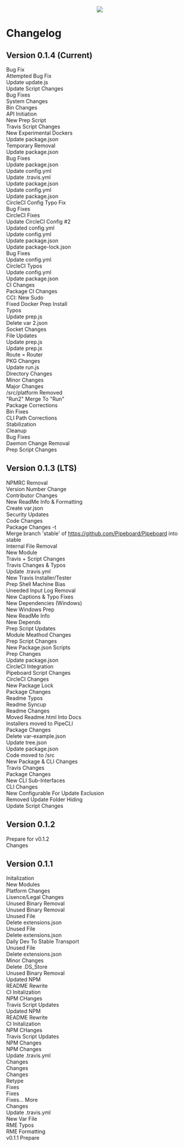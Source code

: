 <br>
<p align="center">
  <img src="https://i.imgur.com/IdPmu5n.png">
</p>

# Changelog

## Version 0.1.4 (Current)
Bug Fix<br>
Attempted Bug Fix<br>
Update update.js<br>
Update Script Changes<br>
Bug Fixes<br>
System Changes<br>
Bin Changes<br>
API Initiation<br>
New Prep Script<br>
Travis Script Changes<br>
New Experimental Dockers<br>
Update package.json<br>
Temporary Removal<br>
Update package.json<br>
Bug Fixes<br>
Update package.json<br>
Update config.yml<br>
Update .travis.yml<br>
Update package.json<br>
Update config.yml<br>
Update package.json<br>
CircleCI Config Typo Fix<br>
Bug Fixes<br>
CircleCI Fixes<br>
Update CircleCI Config #2<br>
Updated config.yml<br>
Update config.yml<br>
Update package.json<br>
Update package-lock.json<br>
Bug Fixes<br>
Update config.yml<br>
CircleCI Typos<br>
Update config.yml<br>
Update package.json<br>
CI Changes<br>
Package CI Changes<br>
CCI: New Sudo<br>
Fixed Docker Prep Install<br>
Typos<br>
Update prep.js<br>
Delete var 2.json<br>
Socket Changes<br>
File Updates<br>
Update prep.js<br>
Update prep.js<br>
Route = Router<br>
PKG Changes<br>
Update run.js<br>
Directory Changes<br>
Minor Changes<br>
Major Changes<br>
/src/platform Removed<br>
"Run2" Merge To "Run"<br>
Package Corrections<br>
Bin Fixes<br>
CLI Path Corrections<br>
Stabilization<br>
Cleanup<br>
Bug Fixes<br>
Daemon Change Removal<br>
Prep Script Changes<br>

## Version 0.1.3 (LTS)
NPMRC Removal<br>
Version Number Change<br>
Contributor Changes<br>
New ReadMe Info & Formatting<br>
Create var.json<br>
Security Updates<br>
Code Changes<br>
Package Changes -t<br>
Merge branch 'stable' of https://github.com/Pipeboard/Pipeboard into stable<br>
Internal File Removal<br>
New Module<br>
Travis + Script Changes<br>
Travis Changes & Typos<br>
Update .travis.yml<br>
New Travis Installer/Tester<br>
Prep Shell Machine Bias<br>
Uneeded Input Log Removal<br>
New Captions & Typo Fixes<br>
New Dependencies (Windows)<br>
New Windows Prep<br>
New ReadMe Info<br>
New Depends<br>
Prep Script Updates<br>
Module Meathod Changes<br>
Prep Script Changes<br>
New Package.json Scripts<br>
Prep Changes<br>
Update package.json<br>
CircleCI Integration<br>
Pipeboard Script Changes<br>
CircleCI Changes<br>
New Package Lock<br>
Package Changes<br>
Readme Typos<br>
Readme Syncup<br>
Readme Changes<br>
Moved Readme.html Into Docs<br>
Installers moved to PipeCLI<br>
Package Changes<br>
Delete var-example.json<br>
Update tree.json<br>
Update package.json<br>
Code moved to /src<br>
New Package & CLI Changes<br>
Travis Changes<br>
Package Changes<br>
New CLI Sub-Interfaces<br>
CLI Changes<br>
New Configurable For Update Exclusion<br>
Removed Update Folder Hiding<br>
Update Script Changes

## Version 0.1.2
Prepare for v0.1.2<br>
Changes

## Version 0.1.1
Initalization<br>
New Modules<br>
Platform Changes<br>
Lisence/Legal Changes<br>
Unused Binary Removal<br>
Unused Binary Removal<br>
Unused File<br>
Delete extensions.json<br>
Unused File<br>
Delete extensions.json<br>
Daily Dev To Stable Transport<br>
Unused File<br>
Delete extensions.json<br>
Minor Changes<br>
Delete .DS_Store<br>
Unused Binary Removal<br>
Updated NPM<br>
README Rewrite<br>
CI Initalization<br>
NPM CHanges<br>
Travis Script Updates<br>
Updated NPM<br>
README Rewrite<br>
CI Initalization<br>
NPM CHanges<br>
Travis Script Updates<br>
NPM Changes<br>
NPM Changes<br>
Update .travis.yml<br>
Changes<br>
Changes<br>
Changes<br>
Retype<br>
Fixes<br>
Fixes<br>
Fixes... More<br>
Changes<br>
Update .travis.yml<br>
New Var File<br>
RME Typos<br>
RME Formatting<br>
v0.1.1 Prepare